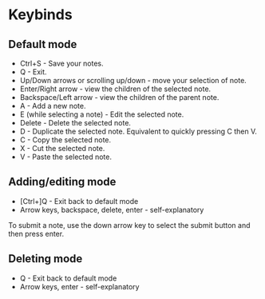 # Keybinds

## Default mode

- Ctrl+S - Save your notes.
- Q - Exit.
- Up/Down arrows or scrolling up/down - move your selection of note.
- Enter/Right arrow - view the children of the selected note.
- Backspace/Left arrow - view the children of the parent note.
- A - Add a new note.
- E (while selecting a note) - Edit the selected note.
- Delete - Delete the selected note.
- D - Duplicate the selected note. Equivalent to quickly pressing C then V.
- C - Copy the selected note.
- X - Cut the selected note.
- V - Paste the selected note.

## Adding/editing mode

- [Ctrl+]Q - Exit back to default mode
- Arrow keys, backspace, delete, enter - self-explanatory

To submit a note, use the down arrow key to select the submit button and then
press enter.

## Deleting mode

- Q - Exit back to default mode
- Arrow keys, enter - self-explanatory
